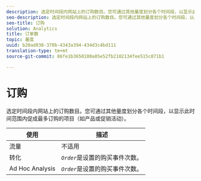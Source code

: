 ```yaml
---
description: 选定时间段内网站上的订购数目。您可通过其他量度划分各个时间段，以显示此时间范围内促成最多订购的项目（如产品或促销活动）。
seo-description: 选定时间段内网站上的订购数目。您可通过其他量度划分各个时间段，以显示此时间范围内促成最多订购的项目（如产品或促销活动）。
seo-title: 订购
solution: Analytics
title: 订单数
topic: 量度
uuid: b20ad038-370b-4343a394-434d3c4bd111
translation-type: tm+mt
source-git-commit: 86fe1b3650100a05e52fb2102134fee515c871b1

---
```



# 订购

选定时间段内网站上的订购数目。您可通过其他量度划分各个时间段，以显示此时间范围内促成最多订购的项目（如产品或促销活动）。

| 使用 | 描述 |
|---|---|
| 流量 | 不适用 |
| 转化 | *`Order`*&#x200B;是设置的购买事件次数。 |
| Ad Hoc Analysis | *`Order`*&#x200B;是设置的购买事件次数。 |

